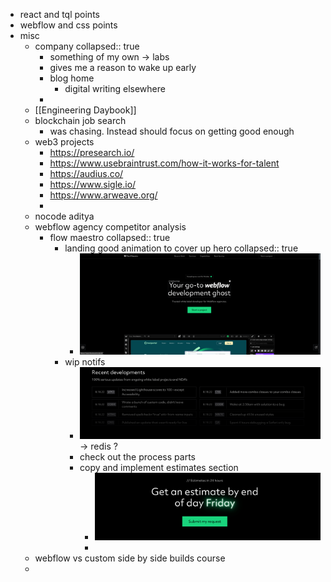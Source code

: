 - react and tql points
- webflow and css points
- misc
	- company
	  collapsed:: true
		- something of my own -> labs
		- gives me a reason to wake up early
		- blog home
			- digital writing elsewhere
		-
	- [[Engineering Daybook]]
	- blockchain job search
		- was chasing. Instead should focus on getting good enough
	- web3 projects
		- https://presearch.io/
		- https://www.usebraintrust.com/how-it-works-for-talent
		- https://audius.co/
		- https://www.sigle.io/
		- https://www.arweave.org/
		-
	- nocode aditya
	- webflow agency competitor analysis
		- flow maestro
		  collapsed:: true
			- landing good animation to cover up hero
			  collapsed:: true
				- ![image.png](../assets/image_1660804522038_0.png)
			- wip notifs
				- ![image.png](../assets/image_1660804569659_0.png) -> redis ?
				- check out the process parts
				- copy and implement estimates section
					- ![image.png](../assets/image_1660804804751_0.png)
					-
	- webflow vs custom side by side builds course
	-